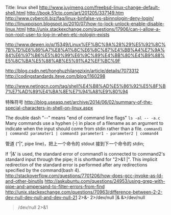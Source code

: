 Title: linux shell
http://www.juyimeng.com/freebsd-linux-change-default-shell.html
http://book.51cto.com/art/201205/337149.htm
http://www.cyberciti.biz/faq/linux-binfalse-vs-sbinnologin-deny-login/
http://linuxpoison.blogspot.jp/2010/07/how-to-lock-unlock-enable-disable-linux.html
http://unix.stackexchange.com/questions/17906/can-i-allow-a-non-root-user-to-log-in-when-etc-nologin-exists


http://www.dewen.io/q/15349/Linux%EF%BC%9A%28%29%E5%92%8C%7B%7D%E6%89%A7%E8%A1%8C%E6%8C%87%E4%BB%A4%E7%9A%84%E6%97%B6%E5%80%99%E6%9C%89%E4%BB%80%E4%B9%88%E5%8C%BA%E5%88%AB%E5%91%A2%EF%BC%9F

http://blog.csdn.net/honghuzhilangzixin/article/details/7073312
http://codingstandards.iteye.com/blog/1160298

http://www.netingcn.com/tag/shell%E4%B8%AD%E5%86%92%E5%8F%B7%E7%AD%89%E4%BA%8E%E7%94%A8%E9%80%94


特殊符号
http://blog.useasp.net/archive/2014/06/02/summary-of-the-special-characters-in-shell-on-linux.aspx

The double dash "--" means "end of command line flags" `ls -al -- -a.c`
Many commands use a hyphen (-) in place of a filename as an argument to indicate when the input should come from stdin rather than a file.
`command1 | command2 paramater1 | command3 parameter1 - parameter2 | command4`

管道 (“|”, pipe line)，把上一个命令的 stdout 接到下一个命令的 stdin;

If ‘|&’ is used, the standard error of command1 is connected to command2's standard input through the pipe; it is shorthand for "2>&1 |". This implicit redirection of the standard error is performed after any redirections specified by the command(bash 4).
http://stackoverflow.com/questions/7701206/how-does-gcc-invoke-as-ld-and-other-binutils
http://askubuntu.com/questions/24953/using-grep-with-pipe-and-ampersand-to-filter-errors-from-find
http://unix.stackexchange.com/questions/70963/difference-between-2-2-dev-null-dev-null-and-dev-null-21
2>&-
2>/dev/null
|&
&>/dev/null
>/dev/null 2>&1
